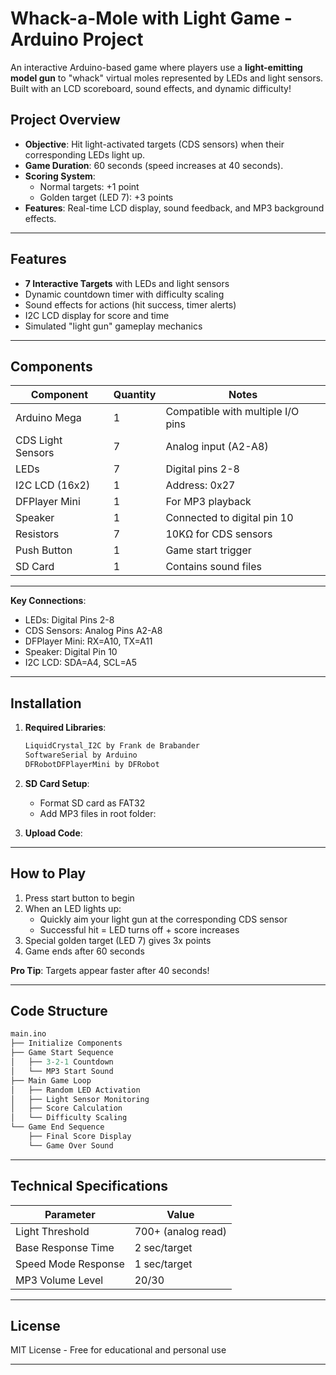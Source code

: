 # Whack-a-Mole with Light Game - Arduino Project


An interactive Arduino-based game where players use a **light-emitting model gun** to "whack" virtual moles represented by LEDs and light sensors. Built with an LCD scoreboard, sound effects, and dynamic difficulty!

## Project Overview
- **Objective**: Hit light-activated targets (CDS sensors) when their corresponding LEDs light up.
- **Game Duration**: 60 seconds (speed increases at 40 seconds).
- **Scoring System**: 
  - Normal targets: +1 point
  - Golden target (LED 7): +3 points
- **Features**: Real-time LCD display, sound feedback, and MP3 background effects.

---

## Features
- **7 Interactive Targets** with LEDs and light sensors
- Dynamic countdown timer with difficulty scaling
- Sound effects for actions (hit success, timer alerts)
- I2C LCD display for score and time
- Simulated "light gun" gameplay mechanics

---

## Components
| Component | Quantity | Notes |
|-----------|----------|-------|
| Arduino Mega | 1 | Compatible with multiple I/O pins |
| CDS Light Sensors | 7 | Analog input (A2-A8) |
| LEDs | 7 | Digital pins 2-8 |
| I2C LCD (16x2) | 1 | Address: 0x27 |
| DFPlayer Mini | 1 | For MP3 playback |
| Speaker | 1 | Connected to digital pin 10 |
| Resistors | 7 | 10KΩ for CDS sensors |
| Push Button | 1 | Game start trigger |
| SD Card | 1 | Contains sound files |

---


**Key Connections**:
- LEDs: Digital Pins 2-8
- CDS Sensors: Analog Pins A2-A8
- DFPlayer Mini: RX=A10, TX=A11
- Speaker: Digital Pin 10
- I2C LCD: SDA=A4, SCL=A5

---

## Installation
1. **Required Libraries**:
   ```bash
   LiquidCrystal_I2C by Frank de Brabander
   SoftwareSerial by Arduino
   DFRobotDFPlayerMini by DFRobot
   ```

2. **SD Card Setup**:
   - Format SD card as FAT32
   - Add MP3 files in root folder:
   

3. **Upload Code**:
   
---

## How to Play
1. Press start button to begin
2. When an LED lights up:
   - Quickly aim your light gun at the corresponding CDS sensor
   - Successful hit = LED turns off + score increases
3. Special golden target (LED 7) gives 3x points
4. Game ends after 60 seconds

**Pro Tip**: Targets appear faster after 40 seconds!

---

## Code Structure
```python
main.ino
├── Initialize Components
├── Game Start Sequence
│   ├── 3-2-1 Countdown
│   └── MP3 Start Sound
├── Main Game Loop
│   ├── Random LED Activation
│   ├── Light Sensor Monitoring
│   ├── Score Calculation
│   └── Difficulty Scaling
└── Game End Sequence
    ├── Final Score Display
    └── Game Over Sound
```

---

## Technical Specifications
| Parameter | Value | 
|-----------|-------|
| Light Threshold | 700+ (analog read) |
| Base Response Time | 2 sec/target |
| Speed Mode Response | 1 sec/target |
| MP3 Volume Level | 20/30 |


---

## License
MIT License - Free for educational and personal use

---



